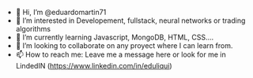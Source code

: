 - 👋 Hi, I’m @eduardomartin71
- 👀 I’m interested in Developement, fullstack, neural networks or trading algorithms 
- 🌱 I’m currently learning Javascript, MongoDB, HTML, CSS.... 
- 💞️ I’m looking to collaborate on any proyect where I can learn from.
- 📫 How to reach me: Leave me a message here or look for me in LindedIN (https://www.linkedin.com/in/eduliqui)

<!---
eduardomartin71/eduardomartin71 is a ✨ special ✨ repository because its `README.md` (this file) appears on your GitHub profile.
You can click the Preview link to take a look at your changes.
--->
